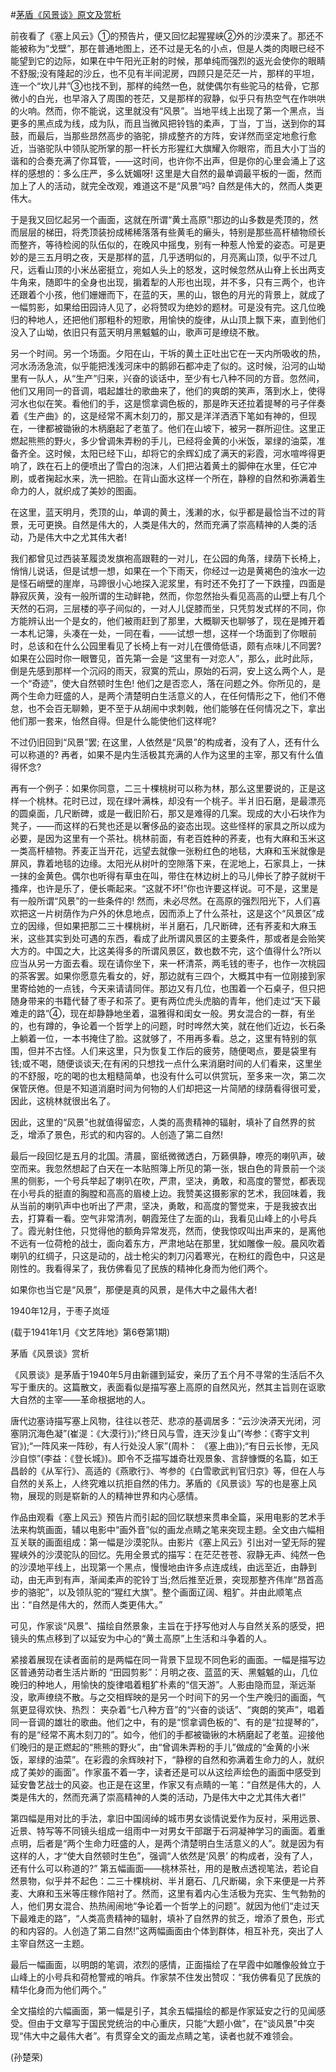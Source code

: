 #[茅盾《风景谈》原文及赏析](https://www.vrrw.net/wx/9141.html)

前夜看了《塞上风云》①的预告片，便又回忆起猩猩峡②外的沙漠来了。那还不能被称为“戈壁”，那在普通地图上，还不过是无名的小点，但是人类的肉眼已经不能望到它的边际，如果在中午阳光正射的时候，那单纯而强烈的返光会使你的眼睛不舒服;没有隆起的沙丘，也不见有半间泥房，四顾只是茫茫一片，那样的平坦，连一个“坎儿井”③也找不到，那样的纯然一色，就使偶尔有些驼马的枯骨，它那微小的白光，也早溶入了周围的苍茫，又是那样的寂静，似乎只有热空气在作哄哄的火响。然而，你不能说，这里就没有“风景”。当地平线上出现了第一个黑点，当更多的黑点成为线，成为队，而且当微风把铃铛的柔声，丁当，丁当，送到你的耳鼓，而最后，当那些昂然高步的骆驼，排成整齐的方阵，安详然而坚定地愈行愈近，当骆驼队中领队驼所掌的那一杆长方形猩红大旗耀入你眼帘，而且大小丁当的谐和的合奏充满了你耳管，——这时间，也许你不出声，但是你的心里会涌上了这样的感想的：多么庄严，多么妩媚呀! 这里是大自然的最单调最平板的一面，然而加上了人的活动，就完全改观，难道这不是“风景”吗? 自然是伟大的，然而人类更伟大。

于是我又回忆起另一个画面，这就在所谓“黄土高原”!那边的山多数是秃顶的，然而层层的梯田，将秃顶装扮成稀稀落落有些黄毛的癞头，特别是那些高杆植物颀长而整齐，等待检阅的队伍似的，在晚风中摇曳，别有一种惹人怜爱的姿态。可是更妙的是三五月明之夜，天是那样的蓝，几乎透明似的，月亮离山顶，似乎不过几尺，远看山顶的小米丛密挺立，宛如人头上的怒发，这时候忽然从山脊上长出两支牛角来，随即牛的全身也出现，掮着犁的人形也出现，并不多，只有三两个，也许还跟着个小孩，他们姗姗而下，在蓝的天，黑的山，银色的月光的背景上，就成了一幅剪影，如果给田园诗人见了，必将赞叹为绝妙的题材。可是没有完。这几位晚归的种地人，还把他们那粗朴的短歌，用愉快的旋律，从山顶上飘下来，直到他们没入了山坳，依旧只有蓝天明月黑魆魆的山，歌声可是缭绕不散。



另一个时间。另一个场面。夕阳在山，干坼的黄土正吐出它在一天内所吸收的热，河水汤汤急流，似乎能把浅浅河床中的鹅卵石都冲走了似的。这时候，沿河的山坳里有一队人，从“生产”归来，兴奋的谈话中，至少有七八种不同的方音。忽然间，他们又用同一的音调，唱起雄壮的歌曲来了，他们的爽朗的笑声，落到水上，使得河水也似在笑。看他们的手，这是惯拿调色板的，那是昨天还拉着提琴的弓子伴奏着《生产曲》的，这是经常不离木刻刀的，那又是洋洋洒洒下笔如有神的，但现在，一律都被锄锹的木柄磨起了老茧了。他们在山坡下，被另一群所迎住。这里正燃起熊熊的野火，多少曾调朱弄粉的手儿，已经将金黄的小米饭，翠绿的油菜，准备齐全。这时候，太阳已经下山，却将它的余辉幻成了满天的彩霞，河水喧哗得更响了，跌在石上的便喷出了雪白的泡沫，人们把沾着黄土的脚伸在水里，任它冲刷，或者掬起水来，洗一把脸。在背山面水这样一个所在，静穆的自然和弥满着生命力的人，就织成了美妙的图画。

在这里，蓝天明月，秃顶的山，单调的黄土，浅濑的水，似乎都是最恰当不过的背景，无可更换。自然是伟大的，人类是伟大的，然而充满了崇高精神的人类的活动，乃是伟大中之尤其伟大者!

我们都曾见过西装革履烫发旗袍高跟鞋的一对儿，在公园的角落，绿荫下长椅上，悄悄儿说话，但是试想一想，如果在一个下雨天，你经过一边是黄褐色的浊水一边是怪石峭壁的崖岸，马蹄很小心地探入泥浆里，有时还不免打了一下跌撞，四面是静寂灰黄，没有一般所谓的生动鲜艳，然而，你忽然抬头看见高高的山壁上有几个天然的石洞，三层楼的亭子间似的，一对人儿促膝而坐，只凭剪发式样的不同，你方能辨认出一个是女的，他们被雨赶到了那里，大概聊天也聊够了，现在是摊开着一本札记簿，头凑在一处，一同在看，——试想一想，这样一个场面到了你眼前时，总该和在什么公园里看见了长椅上有一对儿在偎倚低语，颇有点味儿不同罢? 如果在公园时你一眼瞥见，首先第一会是 “这里有一对恋人”，那么，此时此际，倒是先感到那样一个沉闷的雨天，寂寞的荒山，原始的石洞，安上这么两个人，是一个“奇迹”，使大自然顿时生色! 他们之是否恋人，落在问题之外。你所见的，是两个生命力旺盛的人，是两个清楚明白生活意义的人，在任何情形之下，他们不倦怠，也不会百无聊赖，更不至于从胡闹中求刺戟，他们能够在任何情况之下，拿出他们那一套来，怡然自得。但是什么能使他们这样呢?

不过仍旧回到“风景”罢; 在这里，人依然是“风景”的构成者，没有了人，还有什么可以称道的? 再者，如果不是内生活极其充满的人作为这里的主宰，那又有什么值得怀念?

再有一个例子：如果你同意，二三十棵桃树可以称为林，那么这里要说的，正是这样一个桃林。花时已过，现在绿叶满株，却没有一个桃子。半爿旧石磨，是最漂亮的圆桌面，几尺断碑，或是一截旧阶石，那又是难得的几案。现成的大小石块作为凳子，——而这样的石凳也还是以奢侈品的姿态出现。这些怪样的家具之所以成为必要，是因为这里有一个茶社。桃林前面，有老百姓种的荞麦，也有大麻和玉米这一类高杆植物。荞麦正当开花，远望去就像一张粉红色的地毯，大麻和玉米就像是屏风，靠着地毯的边缘。太阳光从树叶的空隙落下来，在泥地上，石家具上，一抹一抹的金黄色。偶尔也听得有草虫在叫，带住在林边树上的马儿伸长了脖子就树干搔痒，也许是乐了，便长嘶起来。“这就不坏!”你也许要这样说。可不是，这里是有一般所谓“风景”的一些条件的! 然而，未必尽然。在高原的强烈阳光下，人们喜欢把这一片树荫作为户外的休息地点，因而添上了什么茶社，这是这个“风景区”成立的因缘，但如果把那二三十棵桃树，半爿磨石，几尺断碑，还有荞麦和大麻玉米，这些其实到处可遇的东西，看成了此所谓风景区的主要条件，那或者是会贻笑大方的。中国之大，比这美得多的所谓风景区，数也数不完，这个值得什么?所以应当从另一方面去看。现在请你坐下，来一杯清茶，两毛钱的枣子，也作一次桃园的茶客罢。如果你愿意先看女的，好，那边就有三四个，大概其中有一位刚接到家里寄给她的一点钱，今天来请请同伴。那边又有几位，也围着一个石桌子，但只把随身带来的书籍代替了枣子和茶了。更有两位虎头虎脑的青年，他们走过“天下最难走的路”④，现在却静静地坐着，温雅得和闺女一般。男女混合的一群，有坐的，也有蹲的，争论着一个哲学上的问题，时时哗然大笑，就在他们近边，长石条上躺着一位，一本书掩住了脸。这就够了，不用再多看。总之，这里有特别的氛围，但并不古怪。人们来这里，只为恢复工作后的疲劳，随便喝点，要是袋里有钱;或不喝，随便谈谈天;在有闲的只想找一点什么来消磨时间的人们看来，这里坐的不舒服，吃的喝的也太粗糙简单，也没有什么可以供赏玩，至多来一次，第二次保管厌倦。但是不知道消磨时间为何物的人们却把这一片简陋的绿荫看得很可爱，因此，这桃林就很出名了。

因此，这里的“风景”也就值得留恋，人类的高贵精神的辐射，填补了自然界的贫乏，增添了景色，形式的和内容的。人创造了第二自然!

最后一段回忆是五月的北国。清晨，窗纸微微透白，万籁俱静，嘹亮的喇叭声，破空而来。我忽然想起了白天在一本贴照簿上所见的第一张，银白色的背景前一个淡黑的侧影，一个号兵举起了喇叭在吹，严肃，坚决，勇敢，和高度的警觉，都表现在小号兵的挺直的胸膛和高高的眉棱上边。我赞美这摄影家的艺术，我回味着，我从当前的喇叭声中也听出了严肃，坚决，勇敢，和高度的警觉来，于是我披衣出去，打算看一看。空气非常清冽，朝霞笼住了左面的山，我看见山峰上的小号兵了。霞光射住他，只觉得他的额角异常发亮，然而，使我惊叹叫出声来的，是离他不远有一位荷枪的战士，面向着东方，严肃地站在那里，犹如雕像一般。晨风吹着喇叭的红绸子，只这是动的，战士枪尖的刺刀闪着寒光，在粉红的霞色中，只这是刚性的。我看得呆了，我仿佛看见了民族的精神化身而为他们两个。

如果你也当它是“风景”，那便是真的风景，是伟大中之最伟大者!

1940年12月，于枣子岚垭

(载于1941年1月《文艺阵地》第6卷第1期)

茅盾《风景谈》赏析

《风景谈》是茅盾于1940年5月由新疆到延安，亲历了五个月不寻常的生活后不久写于重庆的。这篇散文，表面看似是描写塞上高原的自然风光，然其主旨则在讴歌大自然的主宰——革命根据地的人。

唐代边塞诗描写塞上风物，往往以苍茫、悲凉的基调居多：“云沙泱漭天光闭，河塞阴沉海色凝”(崔湜：《大漠行》);“终日风与雪，连天沙复山”(岑参：《寄宇文判官》);“一阵风来一阵砂，有人行处没人家”(周朴： 《塞上曲》);“有日云长惨，无风沙自惊”(李益：《登长城》)。即令不乏描写雄奇壮观景象、言辞慷慨的名篇，如王昌龄的《从军行》、高适的《燕歌行》、岑参的《白雪歌武判官归京》等，但在人与自然的关系上，人终究难以抗拒自然的伟力。茅盾的《风景谈》写的也是塞上风物，展现的则是崭新的人的精神世界和内心感情。

作品由观看《塞上风云》预告片而引起的回忆联想来贯串全篇，采用电影的艺术手法来构筑画面，辅以电影中“画外音”似的画龙点睛之笔来突现主题。全文由六幅相互关联的画面组成：第一幅是沙漠驼队。由影片《塞上风云》引出对一望无际的猩猩峡外的沙漠驼队的回忆。先用全景式的描写：在茫茫苍苍、寂静无声、纯然一色的沙漠地平线上，出现第一个黑点，慢慢地由许多点连成线，由远至近，由静到动，由无声到有声，渐闻柔声的驼铃丁当;然后推至近景，突现那整齐伟岸“昂首高步的骆驼”，以及领队驼的“猩红大旗”。整个画面辽阔、粗犷。并由此顺笔点出：“自然是伟大的，然而人类更伟大。”

可见，作家谈“风景”、描绘自然景象，主旨在于抒写他对人与自然关系的感受，把镜头的焦点移到了以延安为中心的“黄土高原”上生活和斗争着的人。

紧接着展现在读者面前的是两幅在同一背景下显现不同色彩的画面。一幅是描写边区普通劳动者生活片断的 “田园剪影”：月明之夜、蓝蓝的天、黑魆魆的山，几位晚归的种地人，用愉快的旋律唱着粗犷朴素的“信天游”。人影由隐而显，渐远渐没，歌声缭绕不散。与之交相辉映的是另一个时间下的另一个生产晚归的画面，气氛更显得欢快、热烈： 夹杂着“七八种方音”的“兴奋的谈话”、“爽朗的笑声”，唱着同一音调的雄壮的歌曲。他们之中，有的是“惯拿调色板的”、有的是“拉提琴的”，有的是“经常不离木刻刀的”。如今，他们的手都被锄锹的木柄磨起了老茧。迎接他们晚归的是正燃起的“熊熊的野火”，由“曾调朱弄粉的手儿”做成的“金黄的小米饭，翠绿的油菜”。在彩霞的余辉映衬下，“静穆的自然和弥满着生命力的人，就织成了美妙的画面”。作家虽不着一字，读者还是可以从这绘声绘色的画面中感受到延安鲁艺战士的风姿。也正是在这里，作家又有点睛的一笔：“自然是伟大的，人类是伟大的，然而充满了崇高精神的人类的活动，乃是伟大中之尤其伟大者!”

第四幅是用对比的手法，拿旧中国阔绰的城市男女谈情说爱作为反衬，采用远景、近景、特写等不同镜头组成一组雨中一对男女干部踞于石洞凝神学习的画面。着重点明，后者是“两个生命力旺盛的人，是两个清楚明白生活意义的人”。就是因为有这样的人，才“使大自然顿时生色”，强调“人依然是‘风景’ 的构成者，没有了人，还有什么可以称道的?” 第五幅画面——桃林茶社，用的是散点透视笔法，若论自然景物，似乎并不起色：二三十棵桃树、半爿磨石、几尺断碣，余下来便是一片荞麦、大麻和玉米等庄稼作陪衬了。然而，这里有着内心生活极为充实、生气勃勃的人，他们男女混合、热热闹闹地“争论着一个哲学上的问题”。就因为他们“走过天下最难走的路”，“人类高贵精神的辐射，填补了自然界的贫乏，增添了景色，形式的和内容的。人创造了第二自然!”这两幅画面由个体到群体，相互补充，突出了人主宰自然这一主题。

最后一幅画面，以明朗的笔调，浓烈的感情，正面描绘了在早霞中如雕像般耸立于山峰上的小号兵和荷枪警戒的哨兵。作家禁不住发出赞叹：“我仿佛看见了民族的精华化身而为他们两个。”

全文描绘的六幅画面，第一幅是引子，其余五幅描绘的都是作家延安之行的见闻感受。但由于文章写于国民党统治的中心重庆，只能“大题小做”，在“谈风景”中突现“伟大中之最伟大者”。有贯穿全文的画龙点睛之笔，读者也就不难领会。

(孙楚荣)

